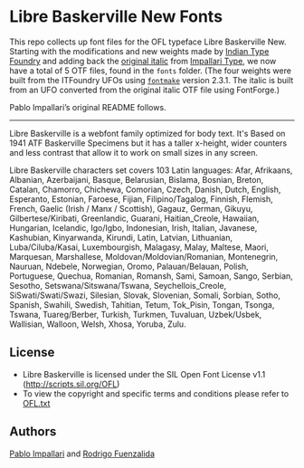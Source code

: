 
Libre Baskerville New Fonts
======================

This repo collects up font files for the OFL typeface Libre Baskerville New. Starting with the modifications and new weights made by [Indian Type Foundry](https://github.com/itfoundry/LibreBaskerville) and adding back the [original italic](https://github.com/impallari/Libre-Baskerville/) from [Impallari Type](https://github.com/impallari?tab=repositories), we now have a total of 5 OTF files, found in the `fonts` folder. (The four weights were built from the ITFoundry UFOs using [`fontmake`](https://github.com/googlefonts/fontmake) version 2.3.1. The italic is built from an UFO converted from the original italic OTF file using FontForge.)

Pablo Impallari’s original README follows.

---

Libre Baskerville is a webfont family optimized for body text.
It's Based on 1941 ATF Baskerville Specimens but it has a taller x-height, wider counters and less contrast that allow it to work on small sizes in any screen.

Libre Baskerville characters set covers 103 Latin languages:
Afar, Afrikaans, Albanian, Azerbaijani, Basque, Belarusian, Bislama, Bosnian, Breton, Catalan, Chamorro, Chichewa, Comorian, Czech, Danish, Dutch, English, Esperanto, Estonian, Faroese, Fijian, Filipino/Tagalog, Finnish, Flemish, French, Gaelic (Irish / Manx / Scottish), Gagauz, German, Gikuyu, Gilbertese/Kiribati, Greenlandic, Guarani, Haitian_Creole, Hawaiian, Hungarian, Icelandic, Igo/Igbo, Indonesian, Irish, Italian, Javanese, Kashubian, Kinyarwanda, Kirundi, Latin, Latvian, Lithuanian, Luba/Ciluba/Kasai, Luxembourgish, Malagasy, Malay, Maltese, Maori, Marquesan, Marshallese, Moldovan/Moldovian/Romanian, Montenegrin, Nauruan, Ndebele, Norwegian, Oromo, Palauan/Belauan, Polish, Portuguese, Quechua, Romanian, Romansh, Sami, Samoan, Sango, Serbian, Sesotho, Setswana/Sitswana/Tswana, Seychellois_Creole, SiSwati/Swati/Swazi, Silesian, Slovak, Slovenian, Somali, Sorbian, Sotho, Spanish, Swahili, Swedish, Tahitian, Tetum, Tok_Pisin, Tongan, Tsonga, Tswana, Tuareg/Berber, Turkish, Turkmen, Tuvaluan, Uzbek/Usbek, Wallisian, Walloon, Welsh, Xhosa, Yoruba, Zulu.

## License

- Libre Baskerville is licensed under the SIL Open Font License v1.1 (<http://scripts.sil.org/OFL>)
- To view the copyright and specific terms and conditions please refer to [OFL.txt](https://github.com/impallari/Libre-Baskerville/blob/master/OFL.txt)

## Authors

[Pablo Impallari](http://www.impallari.com) and [Rodrigo Fuenzalida](http://www.rfuenzalida.com)
